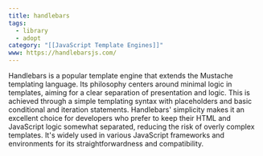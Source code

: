 ```yaml
---
title: handlebars
tags:
  - library
  - adopt
category: "[[JavaScript Template Engines]]"
www: https://handlebarsjs.com/
---
```

Handlebars is a popular template engine that extends the Mustache templating language. Its philosophy centers around minimal logic in templates, aiming for a clear separation of presentation and logic. This is achieved through a simple templating syntax with placeholders and basic conditional and iteration statements. Handlebars' simplicity makes it an excellent choice for developers who prefer to keep their HTML and JavaScript logic somewhat separated, reducing the risk of overly complex templates. It's widely used in various JavaScript frameworks and environments for its straightforwardness and compatibility.